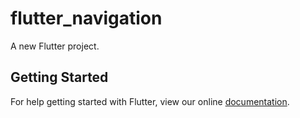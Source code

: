 # flutter_navigation

A new Flutter project.

## Getting Started

For help getting started with Flutter, view our online
[documentation](http://flutter.io/).
